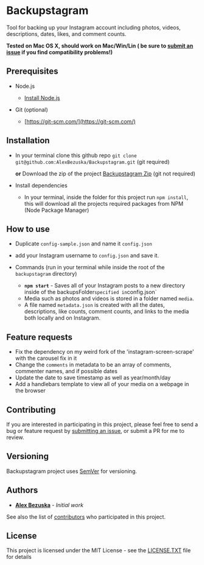 # Backupstagram

Tool for backing up your Instagram account including photos, videos, descriptions, dates, likes, and comment counts.

**Tested on Mac OS X, should work on Mac/Win/Lin ( be sure to [submit an issue](https://github.com/AlexBezuska/backupstagram/issues) if you find compatibility problems!)**

## Prerequisites

- Node.js
  - [Install Node.js](https://nodejs.org/en/)

- Git (optional)
	- [https://git-scm.com/](https://git-scm.com/)
  
## Installation

- In your terminal clone this github repo `git clone git@github.com:AlexBezuska/Backupstagram.git` (git required)
	
	**or** Download the zip of the project [Backupstagram Zip](https://github.com/AlexBezuska/Backupstagram/archive/master.zip) (git not required)
- Install dependencies
	- In your terminal, inside the folder for this project run `npm install`, this will download all the projects required packages from NPM (Node Package Manager)


## How to use

- Duplicate `config-sample.json` and name it `config.json`

- add your Instagram username to `config.json` and save it.

- Commands (run in your terminal while inside the root of the `backupstagram` directory)
	 - **`npm start`** - Saves all of your Instagram posts to a new directory inside of the backupsFolder` specified in `config.json`
    - Media such as photos and videos is stored in a folder named `media`.
    - A file named `metadata.json` is created with all the dates, descriptions, like counts, comment counts, and links to the media both locally and on Instagram.

## Feature requests

- Fix the dependency on my weird fork of the 'instagram-screen-scrape' with the carousel fix in it
- Change the `comments` in metadata to be an array of comments, commenter names, and if possible dates
- Update the date to save timestamp as well as year/month/day
- Add a handlebars template to view all of your media on a webpage in the browser


## Contributing

If you are interested in participating in this project, please feel free to send a bug or feature request by [submitting an issue](https://github.com/AlexBezuska/backupstagram/issues), or submit a PR for me to review.

## Versioning

Backupstagram project uses [SemVer](http://semver.org/) for versioning.

## Authors

* **[Alex Bezuska](https://github.com/AlexBezuska)** - *Initial work*

See also the list of [contributors](https://github.com/AlexBezuska/backupstagram/contributors) who participated in this project.

## License

This project is licensed under the MIT License - see the [LICENSE.TXT](LICENSE.TXT) file for details
